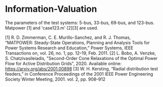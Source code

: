 # Information-Valuation
The parameters of the test systems: 5-bus, 33-bus, 69-bus, and 123-bus. Matpower [1] and 'case123.m' [2][3] are used.

[1] R. D. Zimmerman, C. E. Murillo-Sanchez, and R. J. Thomas, “MATPOWER: Steady-State Operations, Planning and Analysis Tools for Power Systems Research and Education,” Power Systems, IEEE Transactions on, vol. 26, no. 1, pp. 12–19, Feb. 2011.
[2] L. Bobo, A. Venzke, S. Chatzivasileiadis, "Second-Order Cone Relaxations of the Optimal Power Flow for Active Distribution Grids", 2020. Available online: https://arxiv.org/abs/2001.00898
[3] W. H. Kersting, “Radial distribution test feeders,” in Conference Proceedings of the 2001 IEEE Power Engineering Society Winter Meeting, 2001. vol. 2, pp. 908–912
